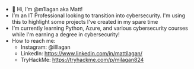 - 👋 Hi, I’m @m1lagan aka Matt!
- I’m an IT Professional looking to transition into cybersecurity. I'm using this to highlight some projects I've created in my spare time
- I’m currently learning Python, Azure, and various cybersecurity courses while I'm earning a degree in cybersecurity!
- How to reach me:
    - Instagram: @illlagan
    - LinkedIn: https://www.linkedin.com/in/mattilagan/
    - TryHackMe: https://tryhackme.com/p/milagan824
